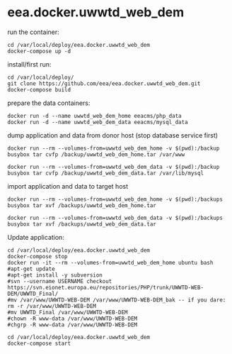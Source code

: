 # eea.docker.uwwtd_web_dem

run the container:

    cd /var/local/deploy/eea.docker.uwwtd_web_dem
    docker-compose up -d

install/first run:

    cd /var/local/deploy/
    git clone https://github.com/eea/eea.docker.uwwtd_web_dem.git
    docker-compose build

prepare the data containers:

    docker run -d --name uwwtd_web_dem_home eeacms/php_data 
    docker run -d --name uwwtd_web_dem_data eeacms/mysql_data

dump application and data from donor host (stop database service first)

    docker run --rm --volumes-from=uwwtd_web_dem_home -v $(pwd):/backup busybox tar cvfp /backup/uwwtd_web_dem_home.tar /var/www

    docker run --rm --volumes-from=uwwtd_web_dem_data -v $(pwd):/backup busybox tar cvfp /backup/uwwtd_web_dem_data.tar /var/lib/mysql

import application and data to target host

    docker run --rm --volumes-from=uwwtd_web_dem_home -v $(pwd):/backups busybox tar xvf /backups/uwwtd_web_dem_home.tar 

    docker run --rm --volumes-from=uwwtd_web_dem_data -v $(pwd):/backups busybox tar xvf /backups/uwwtd_web_dem_data.tar


Update application:

    cd /var/local/deploy/eea.docker.uwwtd_web_dem
    docker-compose stop
    docker run -it --rm --volumes-from=uwwtd_web_dem_home ubuntu bash
    #apt-get update
    #apt-get install -y subversion
    #svn --username USERNAME checkout https://svn.eionet.europa.eu/repositories/PHP/trunk/UWWTD-WEB-DEM/UWWTD_Final/
    #mv /var/www/UWWTD-WEB-DEM /var/www/UWWTD-WEB-DEM_bak -- if you dare: rm -r /var/www/UWWTD-WEB-DEM
    #mv UWWTD_Final /var/www/UWWTD-WEB-DEM
    #chown -R www-data /var/www/UWWTD-WEB-DEM
    #chgrp -R www-data /var/www/UWWTD-WEB-DEM
    
    cd /var/local/deploy/eea.docker.uwwtd_web_dem
    docker-compose start

